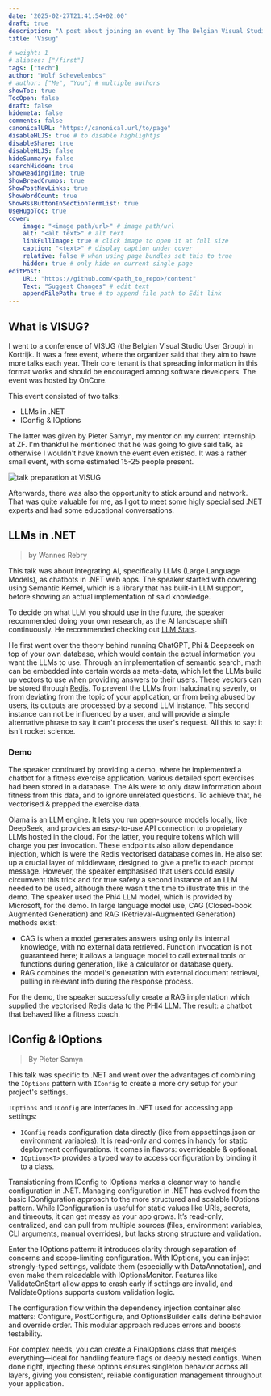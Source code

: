 ```yaml
---
date: '2025-02-27T21:41:54+02:00'
draft: true
description: "A post about joining an event by The Belgian Visual Studio User Group"
title: 'Visug'

# weight: 1
# aliases: ["/first"]
tags: ["tech"]
author: "Wolf Schevelenbos"
# author: ["Me", "You"] # multiple authors
showToc: true
TocOpen: false
draft: false
hidemeta: false
comments: false
canonicalURL: "https://canonical.url/to/page"
disableHLJS: true # to disable highlightjs
disableShare: true
disableHLJS: false
hideSummary: false
searchHidden: true
ShowReadingTime: true
ShowBreadCrumbs: true
ShowPostNavLinks: true
ShowWordCount: true
ShowRssButtonInSectionTermList: true
UseHugoToc: true
cover:
    image: "<image path/url>" # image path/url
    alt: "<alt text>" # alt text
    linkFullImage: true # click image to open it at full size
    caption: "<text>" # display caption under cover
    relative: false # when using page bundles set this to true
    hidden: true # only hide on current single page
editPost:
    URL: "https://github.com/<path_to_repo>/content"
    Text: "Suggest Changes" # edit text
    appendFilePath: true # to append file path to Edit link
---
```


## What is VISUG?

I went to a conference of VISUG (the Belgian Visual Studio User Group) in Kortrijk. It was a free event, where the organizer said that they aim to have more talks each year. Their core tenant is that spreading information in this format works and should be encouraged among software developers. The event was hosted by OnCore.

This event consisted of two talks:

- LLMs in .NET
- IConfig & IOptions

The latter was given by Pieter Samyn, my mentor on my current internship at ZF. I'm thankful he mentioned that he was going to give said talk, as otherwise I wouldn't have known the event even existed. It was a rather small event, with some estimated 15-25 people present.

![talk preparation at VISUG](/images/visug.jpeg)

Afterwards, there was also the opportunity to stick around and network. That was quite valuable for me, as I got to meet some higly specialised .NET experts and had some educational conversations.

## LLMs in .NET

> by Wannes Rebry

This talk was about integrating AI, specifically LLMs (Large Language Models), as chatbots in .NET web apps. The speaker started with covering using Semantic Kernel, which is a library that has built-in LLM support, before showing an actual implementation of said knowledge. 

To decide on what LLM you should use in the future, the speaker recommended doing your own research, as the AI landscape shift continuously. He recommended checking out [LLM Stats](https://llm-stats.com).

He first went over the theory behind running ChatGPT, Phi & Deepseek on top of your own database, which would contain the actual information you want the LLMs to use. Through an implementation of semantic search, math can be embedded into certain words as meta-data, which let the LLMs build up vectors to use when providing answers to their users. These vectors can be stored through [Redis](https://redis.io/docs/latest/develop/get-started/vector-database/). To prevent the LLMs from halucinating severly, or from deviating from the topic of your application, or from being abused by users, its outputs are processed by a second LLM instance. This second instance can not be influenced by a user, and will provide a simple alternative phrase to say it can't process the user's request. All this to say: it isn't rocket science.

### Demo

The speaker continued by providing a demo, where he implemented a chatbot for a fitness exercise application. Various detailed sport exercises had been stored in a database. The AIs were to only draw information about fitness from this data, and to ignore unrelated questions. To achieve that, he vectorised & prepped the exercise data. 

Olama is an LLM engine. It lets you run open-source models locally, like DeepSeek, and provides an easy-to-use API connection to proprietary LLMs hosted in the cloud. For the latter, you require tokens which will charge you per invocation. These endpoints also allow dependance injection, which is were the Redis vectorised database comes in. He also set up a crucial layer of middleware, designed to give a prefix to each prompt message. However, the speaker emphasised that users could easily circumvent this trick and for true safety a second instance of an LLM needed to be used, although there wasn't the time to illustrate this in the demo. The speaker used the Phi4 LLM model, which is provided by Microsoft, for the demo.
In large language model use, CAG (Closed-book Augmented Generation) and RAG (Retrieval-Augmented Generation) methods exist:

- CAG is when a model generates answers using only its internal knowledge, with no external data retrieved. Function invocation is not guaranteed here; it allows a language model to call external tools or functions during generation, like a calculator or database query.
- RAG combines the model's generation with external document retrieval, pulling in relevant info during the response process.

For the demo, the speaker successfully create a RAG implentation which supplied the vectorised Redis data to the PHI4 LLM. The result: a chatbot that behaved like a fitness coach.

## IConfig & IOptions

> By Pieter Samyn

This talk was specific to .NET and went over the advantages of combining the `IOptions` pattern with `IConfig` to create a more dry setup for your project's settings.

`IOptions` and `IConfig` are interfaces in .NET used for accessing app settings:

- `IConfig` reads configuration data directly (like from appsettings.json or environment variables). It is read-only and comes in handy for static deployment configurations. It comes in flavors: overrideable & optional.
- `IOptions<T>` provides a typed way to access configuration by binding it to a class. 

Transistioning from IConfig to IOptions marks a cleaner way to handle configuration in .NET. Managing configuration in .NET has evolved from the basic IConfiguration approach to the more structured and scalable IOptions pattern. While IConfiguration is useful for static values like URIs, secrets, and timeouts, it can get messy as your app grows. It’s read-only, centralized, and can pull from multiple sources (files, environment variables, CLI arguments, manual overrides), but lacks strong structure and validation.

Enter the IOptions pattern: it introduces clarity through separation of concerns and scope-limiting configuration. With IOptions<T>, you can inject strongly-typed settings, validate them (especially with DataAnnotation), and even make them reloadable with IOptionsMonitor<T>. Features like ValidateOnStart allow apps to crash early if settings are invalid, and IValidateOptions supports custom validation logic.

The configuration flow within the dependency injection container also matters: Configure, PostConfigure, and OptionsBuilder calls define behavior and override order. This modular approach reduces errors and boosts testability.

For complex needs, you can create a FinalOptions class that merges everything—ideal for handling feature flags or deeply nested configs. When done right, injecting these options ensures singleton behavior across all layers, giving you consistent, reliable configuration management throughout your application.

